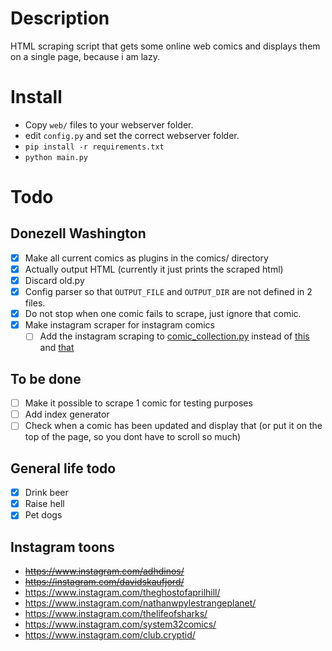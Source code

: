 # Description
HTML scraping script that gets some online web comics and displays them on a single page, because i am lazy.

# Install
- Copy `web/` files to your webserver folder.
- edit `config.py` and set the correct webserver folder.
- `pip install -r requirements.txt`
- `python main.py`

# Todo

## Donezell Washington
- [x] Make all current comics as plugins in the comics/ directory 
- [x] Actually output HTML (currently it just prints the scraped html)
- [x] Discard old.py
- [x] Config parser so that `OUTPUT_FILE` and `OUTPUT_DIR` are not defined in 2 files.
- [x] Do not stop when one comic fails to scrape, just ignore that comic.
- [x] Make instagram scraper for instagram comics
  - [ ] Add the instagram scraping to [comic_collection.py](comic_collection.py) instead of [this](comics/adhdinos.py) and [that](comics/davidskaufjord.py)

## To be done
- [ ] Make it possible to scrape 1 comic for testing purposes
- [ ] Add index generator
- [ ] Check when a comic has been updated and display that (or put it on the top of the page, so you dont have to scroll so much)

## General life todo
- [x] Drink beer
- [x] Raise hell
- [x] Pet dogs

## Instagram toons

- ~~https://www.instagram.com/adhdinos/~~
- ~~https://instagram.com/davidskaufjord/~~
- https://www.instagram.com/theghostofaprilhill/
- https://www.instagram.com/nathanwpylestrangeplanet/
- https://www.instagram.com/thelifeofsharks/
- https://www.instagram.com/system32comics/
- https://www.instagram.com/club.cryptid/
